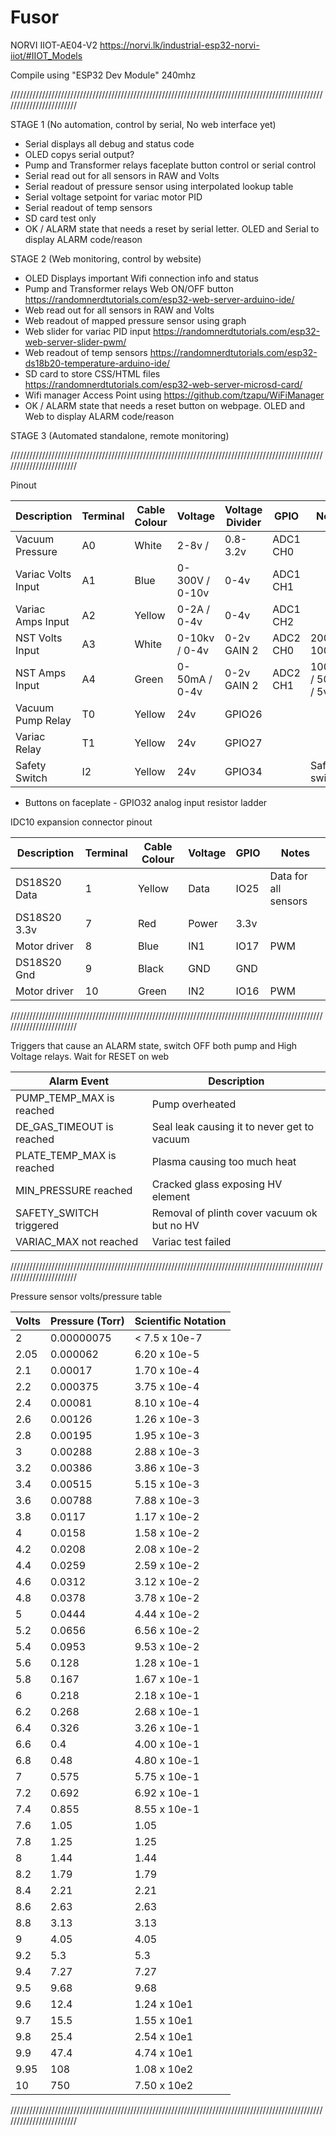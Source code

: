 # Fusor

NORVI IIOT-AE04-V2
https://norvi.lk/industrial-esp32-norvi-iiot/#IIOT_Models

Compile using "ESP32 Dev Module" 240mhz 

////////////////////////////////////////////////////////////////////////////////////////////////////////////////////////

STAGE 1 (No automation, control by serial, No web interface yet)

- Serial displays all debug and status code
- OLED copys serial output?
- Pump and Transformer relays faceplate button control or serial control
- Serial read out for all sensors in RAW and Volts 
- Serial readout of pressure sensor using interpolated lookup table
- Serial voltage setpoint for variac motor PID 
- Serial readout of temp sensors 
- SD card test only
- OK / ALARM state that needs a reset by serial letter. OLED and Serial to display ALARM code/reason

STAGE 2 (Web monitoring, control by website)


- OLED Displays important Wifi connection info and status
- Pump and Transformer relays Web ON/OFF button https://randomnerdtutorials.com/esp32-web-server-arduino-ide/
- Web read out for all sensors in RAW and Volts 
- Web readout of mapped pressure sensor using graph
- Web slider for variac PID input https://randomnerdtutorials.com/esp32-web-server-slider-pwm/
- Web readout of temp sensors https://randomnerdtutorials.com/esp32-ds18b20-temperature-arduino-ide/
- SD card to store CSS/HTML files https://randomnerdtutorials.com/esp32-web-server-microsd-card/
- Wifi manager Access Point using https://github.com/tzapu/WiFiManager
- OK / ALARM state that needs a reset button on webpage. OLED and Web to display ALARM code/reason


STAGE 3 (Automated standalone, remote monitoring)


////////////////////////////////////////////////////////////////////////////////////////////////////////////////////////

Pinout

| Description        | Terminal | Cable Colour | Voltage        | Voltage Divider | GPIO     | Notes              |
|--------------------|----------|--------------|----------------|-----------------|----------|--------------------|
| Vacuum Pressure    | A0       | White        | 2-8v /         | 0.8-3.2v        | ADC1 CH0 |                    |
| Variac Volts Input | A1       | Blue         | 0-300V / 0-10v | 0-4v            | ADC1 CH1 |                    |
| Variac Amps Input  | A2       | Yellow       | 0-2A / 0-4v    | 0-4v            | ADC1 CH2 |                    |
| NST Volts Input    | A3       | White        | 0-10kv / 0-4v  | 0-2v GAIN 2     | ADC2 CH0 | 200M / 100K        |
| NST Amps Input     | A4       | Green        | 0-50mA / 0-4v  | 0-2v GAIN 2     | ADC2 CH1 | 100ohm / 50mA / 5v |
| Vacuum Pump Relay  | T0       | Yellow       | 24v            | GPIO26          |          |                    |
| Variac Relay       | T1       | Yellow       | 24v            | GPIO27          |          |                    |
| Safety Switch      | I2       | Yellow       | 24v            | GPIO34          |          |Safety switch       |

- Buttons on faceplate - GPIO32 analog input resistor ladder

IDC10 expansion connector pinout

| Description  | Terminal | Cable Colour | Voltage  | GPIO | Notes                |
|--------------|----------|--------------|----------|------|----------------------|
| DS18S20 Data | 1        | Yellow       | Data     | IO25 | Data for all sensors |
| DS18S20 3.3v | 7        | Red          | Power    | 3.3v |                      |
| Motor driver | 8        | Blue         | IN1      | IO17 | PWM                  |
| DS18S20 Gnd  | 9        | Black        | GND      | GND  |                      |
| Motor driver | 10       | Green        | IN2      | IO16 | PWM                  |


////////////////////////////////////////////////////////////////////////////////////////////////////////////////////////

Triggers that cause an ALARM state, switch OFF both pump and High Voltage relays. Wait for RESET on web

| Alarm Event               | Description                                 | 
|---------------------------|---------------------------------------------|
| PUMP_TEMP_MAX is reached  | Pump overheated                             | 
| DE_GAS_TIMEOUT is reached | Seal leak causing it to never get to vacuum | 
| PLATE_TEMP_MAX is reached | Plasma causing too much heat                |
| MIN_PRESSURE reached      | Cracked glass exposing HV element           |
| SAFETY_SWITCH triggered   | Removal of plinth cover vacuum ok but no HV |
| VARIAC_MAX not reached    | Variac test failed                          |

////////////////////////////////////////////////////////////////////////////////////////////////////////////////////////

Pressure sensor volts/pressure table

| Volts | Pressure (Torr) | Scientific Notation |
|-------|-----------------|---------------------|
| 2     | 0.00000075      | < 7.5 x 10e-7       |
| 2.05  | 0.000062        | 6.20 x 10e-5        |
| 2.1   | 0.00017         | 1.70 x 10e-4        |
| 2.2   | 0.000375        | 3.75 x 10e-4        |
| 2.4   | 0.00081         | 8.10 x 10e-4        |
| 2.6   | 0.00126         | 1.26 x 10e-3        |
| 2.8   | 0.00195         | 1.95 x 10e-3        |
| 3     | 0.00288         | 2.88 x 10e-3        |
| 3.2   | 0.00386         | 3.86 x 10e-3        |
| 3.4   | 0.00515         | 5.15 x 10e-3        |
| 3.6   | 0.00788         | 7.88 x 10e-3        |
| 3.8   | 0.0117          | 1.17 x 10e-2        |
| 4     | 0.0158          | 1.58 x 10e-2        |
| 4.2   | 0.0208          | 2.08 x 10e-2        |
| 4.4   | 0.0259          | 2.59 x 10e-2        |
| 4.6   | 0.0312          | 3.12 x 10e-2        |
| 4.8   | 0.0378          | 3.78 x 10e-2        |
| 5     | 0.0444          | 4.44 x 10e-2        |
| 5.2   | 0.0656          | 6.56 x 10e-2        |
| 5.4   | 0.0953          | 9.53 x 10e-2        |
| 5.6   | 0.128           | 1.28 x 10e-1        |
| 5.8   | 0.167           | 1.67 x 10e-1        |
| 6     | 0.218           | 2.18 x 10e-1        |
| 6.2   | 0.268           | 2.68 x 10e-1        |
| 6.4   | 0.326           | 3.26 x 10e-1        |
| 6.6   | 0.4             | 4.00 x 10e-1        |
| 6.8   | 0.48            | 4.80 x 10e-1        |
| 7     | 0.575           | 5.75 x 10e-1        |
| 7.2   | 0.692           | 6.92 x 10e-1        |
| 7.4   | 0.855           | 8.55 x 10e-1        |
| 7.6   | 1.05            | 1.05                |
| 7.8   | 1.25            | 1.25                |
| 8     | 1.44            | 1.44                |
| 8.2   | 1.79            | 1.79                |
| 8.4   | 2.21            | 2.21                |
| 8.6   | 2.63            | 2.63                |
| 8.8   | 3.13            | 3.13                |
| 9     | 4.05            | 4.05                |
| 9.2   | 5.3             | 5.3                 |
| 9.4   | 7.27            | 7.27                |
| 9.5   | 9.68            | 9.68                |
| 9.6   | 12.4            | 1.24 x 10e1         |
| 9.7   | 15.5            | 1.55 x 10e1         |
| 9.8   | 25.4            | 2.54 x 10e1         |
| 9.9   | 47.4            | 4.74 x 10e1         |
| 9.95  | 108             | 1.08 x 10e2         |
| 10    | 750             | 7.50 x 10e2         |

////////////////////////////////////////////////////////////////////////////////////////////////////////////////////////



